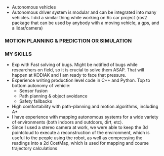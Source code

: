 - Autonomous vehicles
- Autonomous driver system is modular and can be integrated into many vehicles. I did a similar thing while working on Rc car project (ros2 package that can be used by anybody with a moving vehicle, a gps, and a lidar/camera)

### MOTION PLANNING & PREDICTION OR SIMULATION
### MY SKILLS
- Exp with Fast solving of bugs. Might be notified of bugs while researchers on field, so it is crucial to solve them ASAP. That will happen at KODIAK and I am ready to face that pressure.
- Experience writing production level code in C++ and Python. Top to bottom autonomy of vehicle:
	- Sensor fusion
	- Path planning & object avoidance
	- Safety fallbacks
- High comfortability with path-planning and motion algorithms, including A*
- I have experience with mapping autonomous systems for a wide variety of environments (both indoors and outdoors, dirt, etc).
- Since I used a stereo camera at work, we were able to keep the 3d pointcloud to execute a reconstruction of the environment, which is useful to the people using the robot, as well as compressing the readings into a 2d CostMap, which is used for mapping and course trajectory calculations